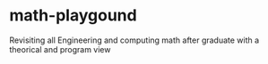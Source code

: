 # math-playgound
Revisiting all Engineering and computing math after graduate with a theorical and program view
